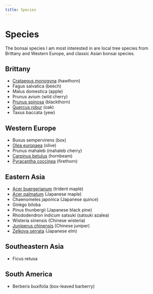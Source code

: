 ```yaml
---
title: Species
---
```


# Species

The bonsai species I am most interested in are local tree species from Brittany
and Western Europe, and classic Asian bonsai species.

## Brittany

- [Crataegus monogyna](/bonsai/species/crataegus-monogyna) (hawthorn)
- Fagus salvatica (beech)
- Malus domestica (apple)
- Prunus avium (wild cherry)
- [Prunus spinosa](/bonsai/species/prunus-spinosa) (blackthorn)
- [Quercus robur](/bonsai/species/quercus-robur) (oak)
- Taxus baccata (yew)

## Western Europe

- Buxus sempervirens (box)
- [Olea europaea](/bonsai/species/olea-europaea) (olive)
- Prunus mahaleb (mahaleb cherry)
- [Carpinus betulus](/bonsai/species/carpinus-betulus) (hornbeam)
- [Pyracantha coccinea](/bonsai/species/pyracantha-coccinea) (firethorn)

## Eastern Asia

- [Acer buergerianum](/bonsai/species/acer-buergerianum) (trident maple)
- [Acer palmatum](/bonsai/species/acer-palmatum) (Japanese maple)
- Chaenomeles japonica (Japanese quince)
- Ginkgo biloba
- Pinus thunbergii (Japanese black pine)
- Rhododendron indicum satsuki (satsuki azalea)
- Wisteria sinensis (Chinese wisteria)
- [Juniperus chinensis](/bonsai/species/juniperus-chinensis) (Chinese juniper)
- [Zelkova serrata](/bonsai/species/zelkova-serrata) (Japanese elm)

## Southeastern Asia

- Ficus retusa

## South America

- Berberis buxifolia (box-leaved barberry)
